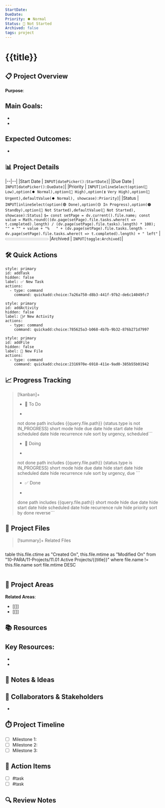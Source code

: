 ```yaml
---
StartDate: 
DueDate: 
Priority: ⏺️ Normal
Status: 🔴 Not Started
Archived: false
tags: project
---
```


# {{title}}

## 📋 Project Overview
<!-- Describe the project purpose, goals, and expected outcomes -->
**Purpose**: 

**Main Goals**:
- 
-
- 

**Expected Outcomes**:
- 
- 

## 📊 Project Details

|--|--|
|Start Date | `INPUT[datePicker():StartDate]`|
|Due Date   | `INPUT[datePicker():DueDate]`|
|Priority   | `INPUT[inlineSelect(option(🔽 Low),option(⏺️ Normal),option(🔼 High),option(⏫ Very High),option(🚩 Urgent),defaultValue(⏺️ Normal), showcase):Priority]`|
|Status     | `INPUT[inlineSelect(option(🟢 Done),option(🟡 In Progress),option(🟠 Standby),option(🔴 Not Started),defaultValue(🔴 Not Started), showcase):Status]`  `$= const setPage = dv.current().file.name; const value = Math.round(((dv.page(setPage).file.tasks.where(t => t.completed).length) / (dv.page(setPage).file.tasks).length) * 100); "" + "" + value + "%   " + (dv.page(setPage).file.tasks.length - dv.page(setPage).file.tasks.where(t => t.completed).length) + " left"` | <progress value ="0" max="100" class="nyan-cat" ></progress>
|Archived   | `INPUT[toggle:Archived]`|

## 🛠️ Quick Actions

```meta-bind-button
style: primary
id: addTask
hidden: false
label: ✅ New Task
actions:
  - type: command
    command: quickadd:choice:7a26a750-d8b3-441f-97b2-de6c14049fc7
```
```meta-bind-button
style: primary
id: addActivity
hidden: false
label: 🏃‍♂️ New Activity
actions:
  - type: command
    command: quickadd:choice:785625a3-b068-4b7b-9b32-876b271d7997
```
```meta-bind-button
style: primary
id: addFile
hidden: false
label: 📂 New File
actions:
  - type: command
    command: quickadd:choice:2316970e-6918-411e-9ad0-385b55b01942
```

## 📈 Progress Tracking

>[!kanban]+
> - 📝 To Do
>  - ```tasks
>   not done
>   path includes {{query.file.path}}
>   (status.type is not IN_PROGRESS)
>   short mode
>   hide due date
>   hide start date
>   hide scheduled date
>   hide recurrence rule
>   sort by urgency, scheduled```
> - 🔄 Doing
>  - ```tasks
>  not done
>  path includes {{query.file.path}}
>  (status.type is IN_PROGRESS)
>  short mode
>  hide due date
>  hide start date
>  hide scheduled date
>  hide recurrence rule
>  sort by urgency, due ```
> - ✅ Done
>  - ```tasks
>  done
>  path includes {{query.file.path}}
>  short mode
>  hide due date
>  hide start date
>  hide scheduled date
>  hide recurrence rule
>  hide priority
>  sort by done reverse```

## 📁 Project Files

>[!summary]+ Related Files
>```dataview
table this.file.ctime as "Created On", this.file.mtime as "Modified On"
from "10-PARA/11-Projects/11.01 Active Projects/{{title}}"
where file.name != this.file.name
sort file.mtime DESC
>```

## 🔄 Project Areas
<!-- Link to related Areas from your PARA system -->
**Related Areas**:
- [[]]
- [[]]

## 📚 Resources
<!-- Reference materials, research, and other resources for this project -->
**Key Resources**:
- 
- 
- 

## 📝 Notes & Ideas
<!-- Space for project-related thoughts, brainstorming, and ideas -->

## 🤝 Collaborators & Stakeholders
<!-- People involved in or affected by the project -->
- 

## ⏱️ Project Timeline
<!-- Key milestones and deadlines -->
- [ ] Milestone 1: 
- [ ] Milestone 2:
- [ ] Milestone 3:

## 📌 Action Items
<!-- Concrete next steps -->
- [ ] #task 
- [ ] #task 

## 🔍 Review Notes
<!-- For periodic reviews of project progress -->


